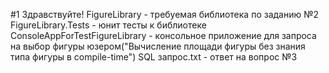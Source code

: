 #1 Здравствуйте!
FigureLibrary - требуемая библиотека по заданию №2
FigureLibrary.Tests - юнит тесты к библиотеке
ConsoleAppForTestFigureLibrary - консольное приложение для запроса на выбор фигуры юзером("Вычисление площади фигуры без знания типа фигуры в compile-time")
SQL запрос.txt - ответ на вопрос №3
